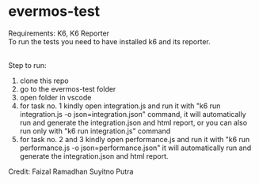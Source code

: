 # evermos-test

Requirements: K6, K6 Reporter<br>
To run the tests you need to have installed k6 and its reporter.<br><br>

Step to run:<br>
1. clone this repo<br>
2. go to the evermos-test folder<br>
3. open folder in vscode<br>
4. for task no. 1 kindly open integration.js and run it with "k6 run integration.js -o json=integration.json" command, it will automatically run and generate the integration.json and html report, or you can also run only with "k6 run integration.js" command<br>
5. for task no. 2 and 3 kindly open performance.js and run it with "k6 run performance.js -o json=performance.json" it will automatically run and generate the integration.json and html report.


Credit: Faizal Ramadhan Suyitno Putra